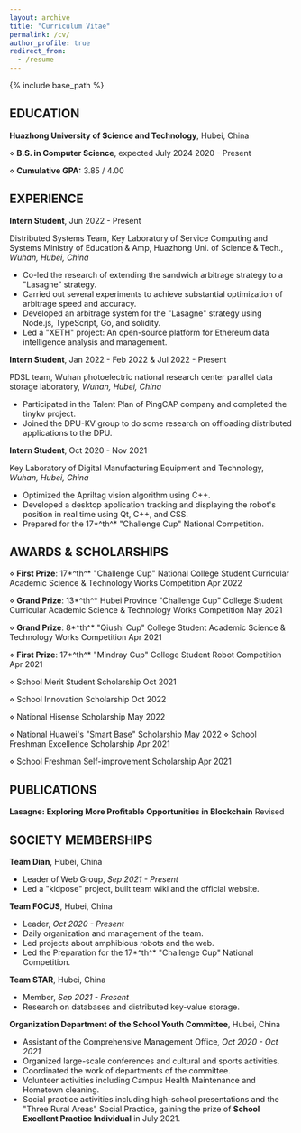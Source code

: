 ```yaml
---
layout: archive
title: "Curriculum Vitae"
permalink: /cv/
author_profile: true
redirect_from:
  - /resume
---
```

{% include base_path %}

## EDUCATION

**Huazhong University of Science and Technology**, Hubei, China

⋄  **B.S. in Computer Science**, expected July 2024 2020 - Present

⋄  **Cumulative GPA:** 3.85 / 4.00

## EXPERIENCE

**Intern Student**,  Jun 2022 - Present

Distributed Systems Team, Key Laboratory of Service Computing and Systems Ministry of Education & Amp, Huazhong Uni. of Science & Tech., *Wuhan, Hubei, China*

- Co-led the research of extending the sandwich arbitrage strategy to a "Lasagne" strategy.
- Carried out several experiments to achieve substantial optimization of arbitrage speed and accuracy.
- Developed an arbitrage system for the "Lasagne" strategy using Node.js, TypeScript, Go, and solidity.
- Led a "XETH" project: An open-source platform for Ethereum data intelligence analysis and management.

**Intern Student**,  Jan 2022 - Feb 2022 & Jul 2022 - Present

PDSL team, Wuhan photoelectric national research center parallel data storage laboratory, *Wuhan, Hubei, China*

- Participated in the Talent Plan of PingCAP company and completed the tinykv project.
- Joined the DPU-KV group to do some research on offloading distributed applications to the DPU.

**Intern Student**,  Oct 2020 - Nov 2021

Key Laboratory of Digital Manufacturing Equipment and Technology, *Wuhan, Hubei, China*

- Optimized the Apriltag vision algorithm using C++.
- Developed a desktop application tracking and displaying the robot's position in real time using Qt, C++, and CSS.
- Prepared for the 17*^th^* "Challenge Cup" National Competition.

## AWARDS & SCHOLARSHIPS

⋄  **First Prize**: 17*^th^* "Challenge Cup" National College Student Curricular Academic Science & Technology Works Competition Apr 2022

⋄  **Grand Prize**: 13*^th^* Hubei Province "Challenge Cup" College Student Curricular Academic Science & Technology Works Competition May 2021

⋄  **Grand Prize**: 8*^th^* "Qiushi Cup" College Student Academic Science & Technology Works Competition Apr 2021

⋄  **First Prize**: 17*^th^* "Mindray Cup" College Student Robot Competition Apr 2021

⋄  School Merit Student Scholarship Oct 2021

⋄  School Innovation Scholarship Oct 2022

⋄  National Hisense Scholarship May 2022

⋄  National Huawei's "Smart Base" Scholarship May 2022 ⋄ School Freshman Excellence Scholarship Apr 2021

⋄  School Freshman Self-improvement Scholarship Apr 2021

## PUBLICATIONS

**Lasagne: Exploring More Profitable Opportunities in Blockchain**              Revised

## SOCIETY MEMBERSHIPS

**Team Dian**, Hubei, China

- Leader of Web Group, *Sep 2021 - Present*
- Led a "kidpose" project, built team wiki and the official website.

**Team FOCUS**, Hubei, China

- Leader, *Oct 2020 - Present*
- Daily organization and management of the team.
- Led projects about amphibious robots and the web.
- Led the Preparation for the 17*^th^* "Challenge Cup" National Competition.

**Team STAR**, Hubei, China

- Member, *Sep 2021 - Present*
- Research on databases and distributed key-value storage.

**Organization Department of the School Youth Committee**, Hubei, China

- Assistant of the Comprehensive Management Office, *Oct 2020 - Oct 2021*
- Organized large-scale conferences and cultural and sports activities.
- Coordinated the work of departments of the committee.
- Volunteer activities including Campus Health Maintenance and Hometown cleaning.
- Social practice activities including high-school presentations and the "Three Rural Areas" Social Practice, gaining the prize of **School Excellent Practice Individual** in July 2021.
